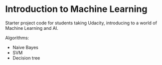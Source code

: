 Introduction to Machine Learning
==============

Starter project code for students taking Udacity, introducing to a world of Machine Learning and AI.

Algorithms:
* Naive Bayes
* SVM
* Decision tree
